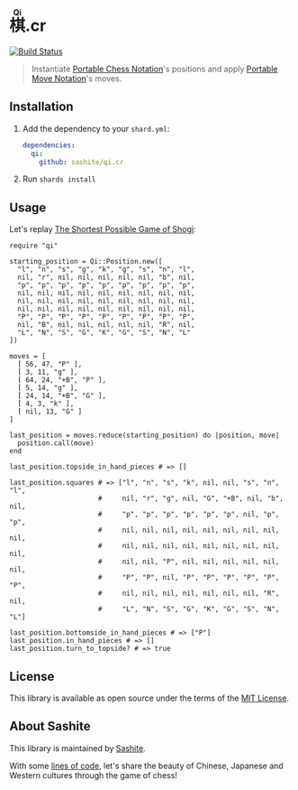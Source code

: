 # <span lang="zh"><ruby>棋<rt>Qi</rt></ruby></span>.cr

[![Build Status](https://travis-ci.org/sashite/qi.cr.svg?branch=master)](https://travis-ci.org/sashite/qi.cr)

> Instantiate [Portable Chess Notation](https://developer.sashite.com/specs/portable-chess-notation)'s positions and apply [Portable Move Notation](https://developer.sashite.com/specs/portable-move-notation)'s moves.

## Installation

1. Add the dependency to your `shard.yml`:

   ```yaml
   dependencies:
     qi:
       github: sashite/qi.cr
   ```

2. Run `shards install`

## Usage

Let's replay [The Shortest Possible Game of Shogi](https://userpages.monmouth.com/~colonel/shortshogi.html):

```crystal
require "qi"

starting_position = Qi::Position.new([
  "l", "n", "s", "g", "k", "g", "s", "n", "l",
  nil, "r", nil, nil, nil, nil, nil, "b", nil,
  "p", "p", "p", "p", "p", "p", "p", "p", "p",
  nil, nil, nil, nil, nil, nil, nil, nil, nil,
  nil, nil, nil, nil, nil, nil, nil, nil, nil,
  nil, nil, nil, nil, nil, nil, nil, nil, nil,
  "P", "P", "P", "P", "P", "P", "P", "P", "P",
  nil, "B", nil, nil, nil, nil, nil, "R", nil,
  "L", "N", "S", "G", "K", "G", "S", "N", "L"
])

moves = [
  [ 56, 47, "P" ],
  [ 3, 11, "g" ],
  [ 64, 24, "+B", "P" ],
  [ 5, 14, "g" ],
  [ 24, 14, "+B", "G" ],
  [ 4, 3, "k" ],
  [ nil, 13, "G" ]
]

last_position = moves.reduce(starting_position) do |position, move|
  position.call(move)
end

last_position.topside_in_hand_pieces # => []

last_position.squares # => ["l", "n", "s", "k", nil, nil, "s", "n", "l",
                      #     nil, "r", "g", nil, "G", "+B", nil, "b", nil,
                      #     "p", "p", "p", "p", "p", "p", nil, "p", "p",
                      #     nil, nil, nil, nil, nil, nil, nil, nil, nil,
                      #     nil, nil, nil, nil, nil, nil, nil, nil, nil,
                      #     nil, nil, "P", nil, nil, nil, nil, nil, nil,
                      #     "P", "P", nil, "P", "P", "P", "P", "P", "P",
                      #     nil, nil, nil, nil, nil, nil, nil, "R", nil,
                      #     "L", "N", "S", "G", "K", "G", "S", "N", "L"]

last_position.bottomside_in_hand_pieces # => ["P"]
last_position.in_hand_pieces # => []
last_position.turn_to_topside? # => true
```

## License

This library is available as open source under the terms of the [MIT License](https://opensource.org/licenses/MIT).

## About Sashite

This library is maintained by [Sashite](https://sashite.com/).

With some [lines of code](https://github.com/sashite/), let's share the beauty of Chinese, Japanese and Western cultures through the game of chess!
